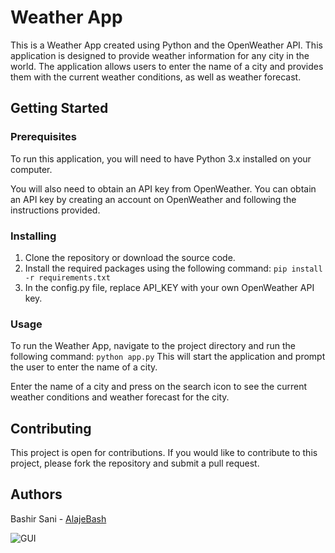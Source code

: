# Weather App
This is a Weather App created using Python and the OpenWeather API. 
This application is designed to provide weather information for any city in the world. 
The application allows users to enter the name of a city and provides them with the current weather conditions, as well as weather forecast.

## Getting Started
### Prerequisites

To run this application, you will need to have Python 3.x installed on your computer.

You will also need to obtain an API key from OpenWeather. You can obtain an API key by creating an account on OpenWeather and following the instructions provided.

### Installing
1. Clone the repository or download the source code.
2. Install the required packages using the following command: `pip install -r requirements.txt`
3. In the config.py file, replace API_KEY with your own OpenWeather API key.

### Usage
To run the Weather App, navigate to the project directory and run the following command: `python app.py`
This will start the application and prompt the user to enter the name of a city.

Enter the name of a city and press on the search icon to see the current weather conditions and weather forecast for the city.

## Contributing
This project is open for contributions. If you would like to contribute to this project, please fork the repository and submit a pull request.

## Authors
Bashir Sani - [AlajeBash](https://github.com/AlajeBash)

![GUI](https://user-images.githubusercontent.com/82951300/220212777-9360cd6e-6c5e-4e9e-ba9f-acd60d5b30b2.png)
